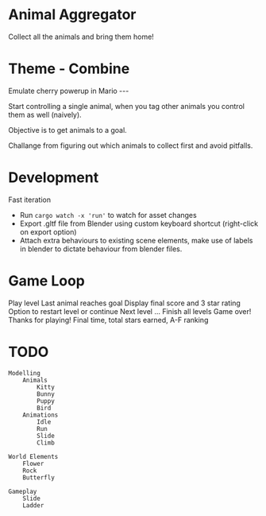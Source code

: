 # Animal Aggregator

Collect all the animals and bring them home!

# Theme - Combine

Emulate cherry powerup in Mario ---

Start controlling a single animal, when you tag other animals you control them as well (naively).

Objective is to get animals to a goal.

Challange from figuring out which animals to collect first and avoid pitfalls.

# Development

Fast iteration
* Run `cargo watch -x 'run'` to watch for asset changes
* Export .gltf file from Blender using custom keyboard shortcut (right-click on export option)
* Attach extra behaviours to existing scene elements, make use of labels in blender to dictate behaviour from blender files.

# Game Loop

Play level
Last animal reaches goal
Display final score and 3 star rating
Option to restart level or continue
Next level ...
Finish all levels
Game over! Thanks for playing! Final time, total stars earned, A-F ranking

# TODO
    Modelling
        Animals
            Kitty
            Bunny
            Puppy
            Bird
        Animations
            Idle
            Run
            Slide
            Climb

    World Elements
        Flower
        Rock
        Butterfly

    Gameplay
        Slide
        Ladder
